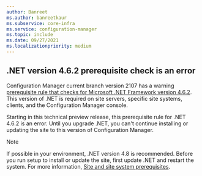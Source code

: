 ```yaml
---
author: Banreet
ms.author: banreetkaur
ms.subservice: core-infra
ms.service: configuration-manager
ms.topic: include
ms.date: 09/27/2021
ms.localizationpriority: medium
---
```


## <a name="bkmk_dotnetprereq"></a> .NET version 4.6.2 prerequisite check is an error

<!--10644702-->

Configuration Manager current branch version 2107 has a warning [prerequisite rule that checks for Microsoft .NET Framework version 4.6.2](../../../../servers/deploy/install/list-of-prerequisite-checks.md#required-version-of-microsoft-net-framework-warning). This version of .NET is required on site servers, specific site systems, clients, and the Configuration Manager console.

Starting in this technical preview release, this prerequisite rule for .NET 4.6.2 is an error. Until you upgrade .NET, you can't continue installing or updating the site to this version of Configuration Manager.

> [!NOTE]
> If possible in your environment, .NET version 4.8 is recommended. Before you run setup to install or update the site, first update .NET and restart the system. For more information, [Site and site system prerequisites](../../../../plan-design/configs/site-and-site-system-prerequisites.md#net-version-requirements).
